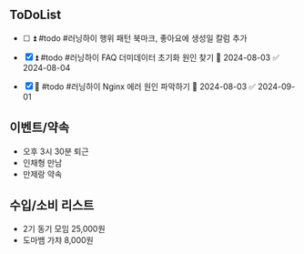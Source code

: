 
## ToDoList
<!-- {우선순위} {Tasks} {Due Date} {Strart Date} {End Date} -->
- [ ] <!-- taskss-->⏫ #todo #러닝하이 행위 패턴 북마크, 좋아요에 생성일  칼럼 추가
- [x] ⏫ #todo #러닝하이 FAQ 더미데이터 초기화 원인 찾기 🛫 2024-08-03 ✅ 2024-08-04
- [x] 🔼 #todo #러닝하이 Nginx 에러 원인 파악하기 🛫 2024-08-03 ✅ 2024-09-01


## 이벤트/약속
- <!-- 예정된 약속 or 예상치 못하게 발생한 이벤트 -->오후 3시 30분 퇴근
- 인채형 만남
- 만제랑 약속

## 수입/소비 리스트
- <!-- 얼만큼 썼는지 -->2기 동기 모임 25,000원
- 도마뱀 가챠 8,000원